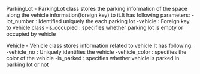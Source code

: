ParkingLot
    - ParkingLot class stores the parking information of the space along the vehicle information(foreign key)
      to it.It has following parameters:
            -lot_number : Identified uniquely the each parking lot
            -vehicle : Foreign key to vehicle class
            -is_occupied : specifies whether parking lot is empty or occupied by vehicle


Vehicle
    - Vehicle class stores information related to vehicle.It has following:
            -vehicle_no : Uniquely identifies the vehicle
            -vehicle_color : specifies the color of the vehicle
            -is_parked : specifies whether vehicle is parked in parking lot or not
